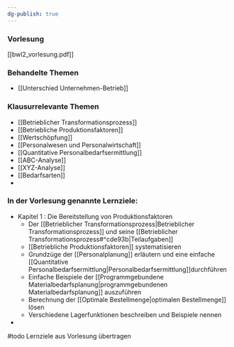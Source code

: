 ```yaml
---
dg-publish: true
---
```

### Vorlesung
[[bwl2_vorlesung.pdf]]


### Behandelte Themen
- [[Unterschied Unternehmen-Betrieb]]



### Klausurrelevante Themen
- [[Betrieblicher Transformationsprozess]]
- [[Betriebliche Produktionsfaktoren]]
- [[Wertschöpfung]]
-  [[Personalwesen und Personalwirtschaft]]
- [[Quantitative Personalbedarfsermittlung]]
- [[ABC-Analyse]]
- [[XYZ-Analyse]]
- [[Bedarfsarten]]
- 


### In der Vorlesung genannte Lernziele:
- Kapitel 1 : Die Bereitstellung von Produktionsfaktoren
	- Der [[Betrieblicher Transformationsprozess|Betrieblicher Transformationsprozess]] und seine [[Betrieblicher Transformationsprozess#^cde93b|Teilaufgaben]] 
	- [[Betriebliche Produktionsfaktoren]] systematisieren
	- Grundzüge der [[Personalplanung]] erläutern und eine einfache [[Quantitative Personalbedarfsermittlung|Personalbedarfsermittlung]]durchführen
	- Einfache Beispiele der [[Programmgebundene Materialbedarfsplanung|programmgebundenen Materialbedarfsplanung]] auszuführen
	- Berechnung der [[Optimale Bestellmenge|optimalen Bestellmenge]] lösen
	- Verschiedene Lagerfunktionen beschreiben und Beispiele nennen
- 


#todo Lernziele aus Vorlesung übertragen